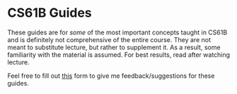 # CS61B Guides
These guides are for _some_ of the most important concepts taught in CS61B and is definitely not comprehensive of the entire course. They are not meant to substitute lecture, but rather to supplement it. 
As a result, some familiarity with the material is assumed. For best results, read after watching lecture. 

Feel free to fill out [this](https://forms.gle/xJuSywsMHS6Lz1TT9) form to give me feedback/suggestions for these guides.
